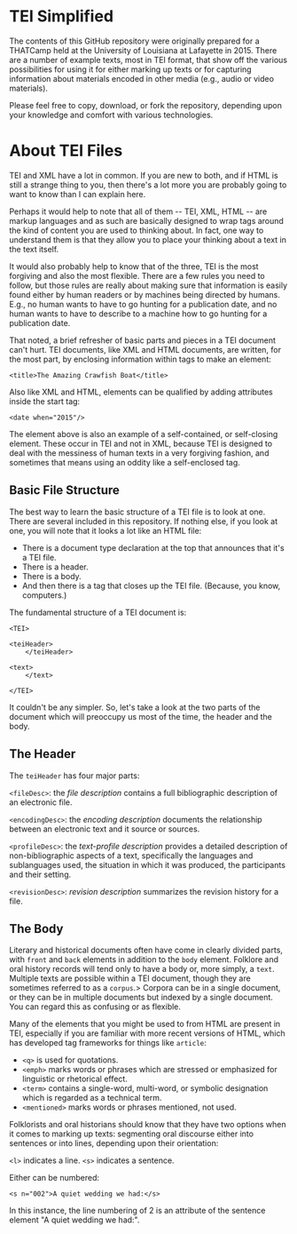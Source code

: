 # TEI Simplified

The contents of this GitHub repository were originally prepared for a THATCamp held at the University of Louisiana at Lafayette in 2015. There are a number of example texts, most in TEI format, that show off the various possibilities for using it for either marking up texts or for capturing information about materials encoded in other media (e.g., audio or video materials). 

Please feel free to copy, download, or fork the repository, depending upon your knowledge and comfort with various technologies.

# About TEI Files

TEI and XML have a lot in common. If you are new to both, and if HTML is still a strange thing to you, then there's a lot more you are probably going to want to know than I can explain here. 

Perhaps it would help to note that all of them -- TEI, XML, HTML -- are markup languages and as such are basically designed to wrap tags around the kind of content you are used to thinking about. In fact, one way to understand them is that they allow you to place your thinking about a text in the text itself. 

It would also probably help to know that of the three, TEI is the most forgiving and also the most flexible. There are a few rules you need to follow, but those rules are really about making sure that information is easily found either by human readers or by machines being directed by humans. E.g., no human wants to have to go hunting for a publication date, and no human wants to have to describe to a machine how to go hunting for a publication date. 

That noted, a brief refresher of basic parts and pieces in a TEI document can't hurt. TEI documents, like XML and HTML documents, are written, for the most part, by enclosing information within tags to make an element:

    <title>The Amazing Crawfish Boat</title>

Also like XML and HTML, elements can be qualified by adding attributes inside the start tag:

    <date when="2015"/>

The element above is also an example of a self-contained, or self-closing element. These occur in TEI and not in XML, because TEI is designed to deal with the messiness of human texts in a very forgiving fashion, and sometimes that means using an oddity like a self-enclosed tag.

## Basic File Structure

The best way to learn the basic structure of a TEI file is to look at one. There are several included in this repository. If nothing else, if you look at one, you will note that it looks a lot like an HTML file:

* There is a document type declaration at the top that announces that it's a TEI file.
* There is a header.
* There is a body.
* And then there is a tag that closes up the TEI file. (Because, you know, computers.)

The fundamental structure of a TEI document is:

	<TEI>
	
	<teiHeader>
		</teiHeader>
	
	<text>
		</text>
	
	</TEI>
	

It couldn't be any simpler. So, let's take a look at the two parts of the document which will preoccupy us most of the time, the header and the body.


## The Header

The `teiHeader` has four major parts:

`<fileDesc>`: the *file description* contains a full bibliographic description of an electronic file.

`<encodingDesc>`: the *encoding description* documents the relationship between an electronic text and it source or sources.

`<profileDesc>`: the *text-profile description* provides a detailed description of non-bibliographic aspects of a text, specifically the languages and sublanguages used, the situation in which it was produced, the participants and their setting.

`<revisionDesc>`: *revision description* summarizes the revision history for a file.


## The Body

Literary and historical documents often have come in clearly divided parts, with `front` and `back` elements in addition to the `body` element. <important locationCity="Rayne" locationState="Louisiana">Folklore and oral history records will tend only to have a body or, more simply, a `text`. Multiple texts are possible within a TEI document, though they are sometimes referred to as a `corpus`.</important>> Corpora can be in a single document, or they can be in multiple documents but indexed by a single document. You can regard this as confusing or as flexible.

Many of the elements that you might be used to from HTML are present in TEI, especially if you are familiar with more recent versions of HTML, which has developed tag frameworks for things like `article`:

- `<q>` is used for quotations. 
- `<emph>` marks words or phrases which are stressed or emphasized for linguistic or rhetorical effect.
- `<term>` contains a single-word, multi-word, or symbolic designation which is regarded as a technical term.
- `<mentioned>` marks words or phrases mentioned, not used.

Folklorists and oral historians should know that they have two options when it comes to marking up texts: segmenting oral discourse either into sentences or into lines, depending upon their orientation:

`<l>` indicates a line.
`<s>` indicates a sentence.

Either can be numbered:

    <s n="002">A quiet wedding we had:</s>

In this instance, the line numbering of 2 is an attribute of the sentence element "A quiet wedding we had:".
